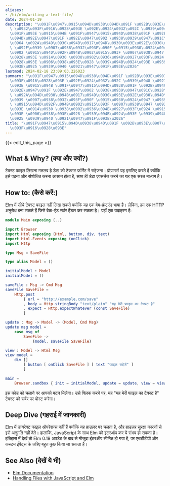 ```yaml
---
aliases:
- /hi/elm/writing-a-text-file/
date: 2024-01-19
description: "\u091F\u0947\u0915\u094D\u0938\u094D\u091F \u092B\u093E\u0907\u0932\
  \ \u0932\u093F\u0916\u0928\u093E \u092E\u0924\u0932\u092C \u0939\u0948 \u0921\u0947\
  \u091F\u093E \u0915\u094B \u091F\u0947\u0915\u094D\u0938\u091F \u092B\u0949\u0930\
  \u094D\u092E\u0947\u091F \u092E\u0947\u0902 \u0938\u0939\u0947\u091C\u0928\u093E\
  \u0964 \u092A\u094D\u0930\u094B\u0917\u094D\u0930\u093E\u092E\u0930\u094D\u0938\
  \ \u092F\u0939 \u0907\u0938\u0932\u093F\u090F \u0915\u0930\u0924\u0947 \u0939\u0948\
  \u0902 \u0915\u094D\u092F\u094B\u0902\u0915\u093F \u0907\u0938\u0947 \u092A\u095D\
  \u0928\u093E \u0914\u0930 \u0938\u0902\u0936\u094B\u0927\u093F\u0924 \u0915\u0930\
  \u0928\u093E \u0906\u0938\u093E\u0928 \u0939\u094B\u0924\u093E \u0939\u0948, \u0938\
  \u093E\u0925 \u0939\u0940 \u0921\u0947\u091F\u093E\u2026"
lastmod: 2024-02-18 23:09:03.226023
summary: "\u091F\u0947\u0915\u094D\u0938\u094D\u091F \u092B\u093E\u0907\u0932 \u0932\
  \u093F\u0916\u0928\u093E \u092E\u0924\u0932\u092C \u0939\u0948 \u0921\u0947\u091F\
  \u093E \u0915\u094B \u091F\u0947\u0915\u094D\u0938\u091F \u092B\u0949\u0930\u094D\
  \u092E\u0947\u091F \u092E\u0947\u0902 \u0938\u0939\u0947\u091C\u0928\u093E\u0964\
  \ \u092A\u094D\u0930\u094B\u0917\u094D\u0930\u093E\u092E\u0930\u094D\u0938 \u092F\
  \u0939 \u0907\u0938\u0932\u093F\u090F \u0915\u0930\u0924\u0947 \u0939\u0948\u0902\
  \ \u0915\u094D\u092F\u094B\u0902\u0915\u093F \u0907\u0938\u0947 \u092A\u095D\u0928\
  \u093E \u0914\u0930 \u0938\u0902\u0936\u094B\u0927\u093F\u0924 \u0915\u0930\u0928\
  \u093E \u0906\u0938\u093E\u0928 \u0939\u094B\u0924\u093E \u0939\u0948, \u0938\u093E\
  \u0925 \u0939\u0940 \u0921\u0947\u091F\u093E\u2026"
title: "\u091F\u0947\u0915\u094D\u0938\u094D\u091F \u092B\u093E\u0907\u0932 \u0932\
  \u093F\u0916\u0928\u093E"
---
```


{{< edit_this_page >}}

## What & Why? (क्या और क्यों?)
टेक्स्ट फाइल लिखना मतलब है डेटा को टेक्सट फॉर्मेट में सहेजना। प्रोग्रामर्स यह इसलिए करते हैं क्योंकि इसे पढ़ना और संशोधित करना आसान होता है, साथ ही डेटा एक्सचेंज करने का यह एक सरल माध्यम है।

## How to: (कैसे करें:)
Elm में सीधे टेक्स्ट फाइल नहीं लिख सकते क्योंकि यह एक वेब-फ्रंटएंड भाषा है। लेकिन, हम एक HTTP अनुरोध बना सकते हैं जिसे बैक-एंड सर्वर हैंडल कर सकता है। यहाँ एक उदाहरण है:

```Elm
module Main exposing (..)

import Browser
import Html exposing (Html, button, div, text)
import Html.Events exposing (onClick)
import Http

type Msg = SaveFile

type alias Model = ()

initialModel : Model
initialModel = ()

saveFile : Msg -> Cmd Msg
saveFile SaveFile =
    Http.post
        { url = "http://example.com/save"
        , body = Http.stringBody "text/plain" "यह मेरी फाइल का टेक्स्ट है"
        , expect = Http.expectWhatever (const SaveFile)
        }

update : Msg -> Model -> (Model, Cmd Msg)
update msg model =
    case msg of
        SaveFile ->
            (model, saveFile SaveFile)

view : Model -> Html Msg
view model =
    div []
        [ button [ onClick SaveFile ] [ text "फाइल सहेजें" ]
        ]

main =
    Browser.sandbox { init = initialModel, update = update, view = view }
```

इस कोड को चलाने पर आपको बटन मिलेगा। उसे क्लिक करने पर, यह "यह मेरी फाइल का टेक्स्ट है" टेक्स्ट को सर्वर पर पोस्ट करेगा।

## Deep Dive (गहराई में जानकारी)
Elm में डायरेक्ट फाइल ऑपरेशन्स नहीं हैं क्योंकि यह ब्राउज़र पर चलता है, और ब्राउज़र सुरक्षा कारणों से इसे अनुमति नहीं देते। हालांकि, JavaScript के साथ Elm को इंटरऑप कर ये संभव हो सकता है। इतिहास में देखें तो Elm 0.19 अपडेट के बाद से मौजूदा इंटरऑप सीमित हो गया है, पर एचटीटीपी और कस्टम ईवेंट्स के ज़रिए बहुत कुछ किया जा सकता है।

## See Also (देखें ये भी)
- [Elm Documentation](https://guide.elm-lang.org/)
- [Handling Files with JavaScript and Elm](https://medium.com/@_rchaves_/handling-files-with-javascript-and-elm-9cfb195451e5)
